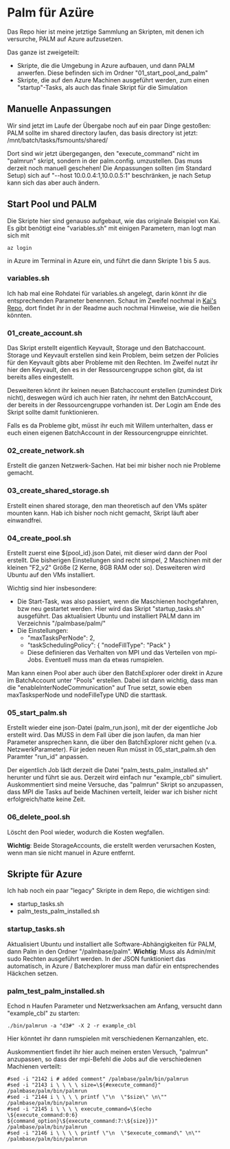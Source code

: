 # Palm für Azüre

Das Repo hier ist meine jetztige Sammlung an Skripten, mit denen ich versurche, PALM auf Azure aufzusetzen.

Das ganze ist zweigeteilt:
* Skripte, die die Umgebung in Azure aufbauen, und dann PALM anwerfen. Diese befinden sich im Ordner "01_start_pool_and_palm"
* Skripte, die auf den Azure Machinen ausgeführt werden, zum einen "startup"-Tasks, als auch das finale Skript für die Simulation

## Manuelle Anpassungen
Wir sind jetzt im Laufe der Übergabe noch auf ein paar Dinge gestoßen:
PALM sollte im shared directory laufen, das basis directory ist jetzt:
    /mnt/batch/tasks/fsmounts/shared/

Dort sind wir jetzt übergegangen, den "execute_command" nicht im "palmrun" skript, sondern in der palm.config. umzustellen. Das muss derzeit noch manuell geschehen!
Die Anpassungen sollten (im Standard Setup) sich auf "--host 10.0.0.4:1,10.0.0.5:1" beschränken, je nach Setup kann sich das aber auch ändern.

## Start Pool und PALM
Die Skripte hier sind genauso aufgebaut, wie das originale Beispiel von Kai. Es gibt benötigt eine "variables.sh" mit einigen Parametern,
man logt man sich mit

    az login

in Azure im Terminal in Azure ein, und führt die dann Skripte 1 bis 5 aus.

### variables.sh
Ich hab mal eine Rohdatei für variables.sh angelegt, darin könnt ihr die entsprechenden Parameter benennen. Schaut im Zweifel nochmal in [Kai's Repo](https://github.com/kaneuffe/azure-batch-workshop), dort findet ihr in der Readme auch nochmal Hinweise, wie die heißen könnten.


### 01_create_account.sh
Das Skript erstellt eigentlich Keyvault, Storage und den Batchaccount. Storage und Keyvault erstellen sind kein Problem, beim setzen der Policies für den Keyvault gibts aber Probleme mit den Rechten. Im Zweifel nutzt ihr hier den Keyvault, den es in der Ressourcengruppe schon gibt, da ist bereits alles eingestellt.

Desweiteren könnt ihr keinen neuen Batchaccount erstellen (zumindest Dirk nicht), deswegen würd ich auch hier raten, ihr nehmt den BatchAccount, der bereits in der Ressourcengruppe vorhanden ist. Der Login am Ende des Skript sollte damit funktionieren.

Falls es da Probleme gibt, müsst ihr euch mit Willem unterhalten, dass er euch einen eigenen BatchAccount in der Ressourcengruppe einrichtet.

### 02_create_network.sh
Erstellt die ganzen Netzwerk-Sachen. Hat bei mir bisher noch nie Probleme gemacht.


### 03_create_shared_storage.sh
Erstellt einen shared storage, den man theoretisch auf den VMs später mounten kann. Hab ich bisher noch nicht gemacht, Skript läuft aber einwandfrei.


### 04_create_pool.sh
Erstellt zuerst eine ${pool_id}.json Datei, mit dieser wird dann der Pool erstellt. Die bisherigen Einstellungen sind recht simpel, 2 Maschinen mit der kleinen "F2_v2" Größe (2 Kerne, 8GB RAM oder so). Desweiteren wird Ubuntu auf den VMs installiert.

Wichtig sind hier insbesondere:
* Die Start-Task, was also passiert, wenn die Maschienen hochgefahren, bzw neu gestartet werden. Hier wird das Skript "startup_tasks.sh" ausgeführt. Das aktualisiert Ubuntu und installiert PALM dann im Verzeichnis "/palmbase/palm/"
* Die Einstellungen:
    * "maxTasksPerNode": 2,
    * "taskSchedulingPolicy": {
        "nodeFillType": "Pack"
       }
    * Diese definieren das Verhalten von MPI und das Verteilen von mpi-Jobs. Eventuell muss man da etwas rumspielen.

Man kann einen Pool aber auch über den BatchExplorer oder direkt in Azure im BatchAccount unter "Pools" erstellen. Dabei ist dann wichtig, dass man die "enableInterNodeCommunication" auf True setzt, sowie eben maxTasksperNode und nodeFilleType UND die starttask.


### 05_start_palm.sh
Erstellt wieder eine json-Datei (palm_run.json), mit der der eigentliche Job erstellt wird. Das MUSS in dem Fall über die json laufen, da man hier Parameter ansprechen kann, die über den BatchExplorer nicht gehen (v.a. NetzwerkParameter). Für jeden neuen Run müsst in 05_start_palm.sh den Paramter "run_id" anpassen.

Der eigentlich Job lädt derzeit die Datei "palm_tests_palm_installed.sh" herunter und führt sie aus. Derzeit wird einfach nur "example_cbl" simuliert. Auskommentiert sind meine Versuche, das "palmrun" Skript so anzupassen, dass MPI die Tasks auf beide Machinen verteilt, leider war ich bisher nicht erfolgreich/hatte keine Zeit.


### 06_delete_pool.sh
Löscht den Pool wieder, wodurch die Kosten wegfallen.

**Wichtig**: Beide StorageAccounts, die erstellt werden verursachen Kosten, wenn man sie nicht manuel in Azure entfernt.


## Skripte für Azure
Ich hab noch ein paar "legacy" Skripte in dem Repo, die wichtigen sind:
* startup_tasks.sh
* palm_tests_palm_installed.sh

### startup_tasks.sh
Aktualisiert Ubuntu und installiert alle Software-Abhängigkeiten für PALM, dann Palm in den Ordner "/palmbase/palm".
**Wichtig**: Muss als Admin/mit sudo Rechten ausgeführt werden. In der JSON funktioniert das automatisch, in Azure / Batchexplorer muss man dafür ein entsprechendes Häckchen setzen.

### palm_test_palm_installed.sh
Echod n Haufen Parameter und Netzwerksachen am Anfang, versucht dann "example_cbl" zu starten:

    ./bin/palmrun -a "d3#" -X 2 -r example_cbl

Hier könntet ihr dann rumspielen mit verschiedenen Kernanzahlen, etc.

Auskommentiert findet ihr hier auch meinen ersten Versuch, "palmrun" anzupassen, so dass der mpi-Befehl die Jobs auf die verschiedenen Machienen verteilt:

    #sed -i "2142 i # added comment" /palmbase/palm/bin/palmrun
    #sed -i "2143 i \ \ \ \ size=\${#execute_command}" /palmbase/palm/bin/palmrun
    #sed -i "2144 i \ \ \ \ printf \"\n  \"$size\" \n\"" /palmbase/palm/bin/palmrun
    #sed -i "2145 i \ \ \ \ execute_command=\$(echo \${execute_command:0:6} ${command_option}\${execute_command:7:\${size}})" /palmbase/palm/bin/palmrun
    #sed -i "2146 i \ \ \ \ printf \"\n  \"$execute_command\" \n\"" /palmbase/palm/bin/palmrun
